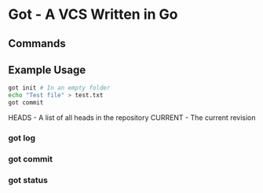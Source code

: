 # Got - A VCS Written in Go

## Commands

## Example Usage
```bash
got init # In an empty folder
echo "Test file" > test.txt
got commit
```

HEADS - A list of all heads in the repository
CURRENT - The current revision

### got log
### got commit
### got status
